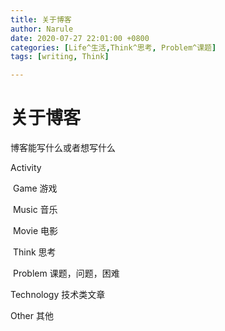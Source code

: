 ```yaml
---
title: 关于博客
author: Narule
date: 2020-07-27 22:01:00 +0800
categories: [Life^生活,Think^思考, Problem^课题]
tags: [writing, Think]

---
```




# 关于博客

博客能写什么或者想写什么



Activity

​	Game 游戏

​	Music 音乐

​	Movie 电影

​	Think 思考

​			Problem 课题，问题，困难

Technology  技术类文章

Other  其他

